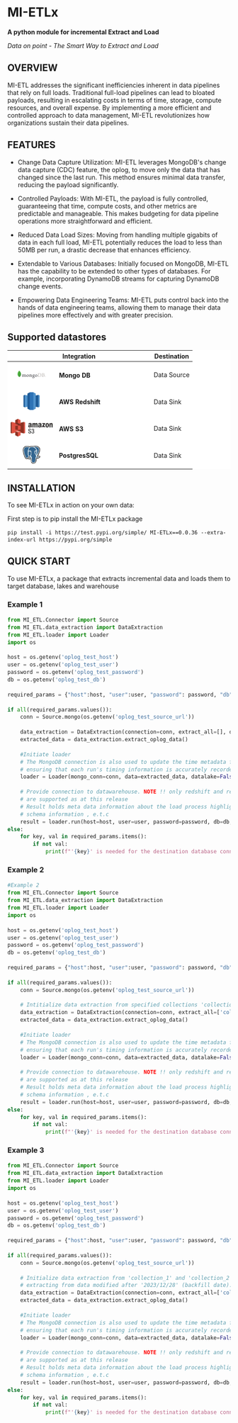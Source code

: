 # MI-ETLx

**A python module for incremental Extract and Load**

_Data on point - The Smart Way to Extract and Load_

## OVERVIEW

MI-ETL addresses the significant inefficiencies inherent in data pipelines that rely on full loads. Traditional full-load pipelines can lead to bloated payloads, resulting in escalating costs in terms of time, storage, compute resources, and overall expense. By implementing a more efficient and controlled approach to data management, MI-ETL revolutionizes how organizations sustain their data pipelines.

## FEATURES

- Change Data Capture Utilization: MI-ETL leverages MongoDB's change data capture (CDC) feature, the oplog, to move only the data that has changed since the last run. This method ensures minimal data transfer, reducing the payload significantly.

- Controlled Payloads: With MI-ETL, the payload is fully controlled, guaranteeing that time, compute costs, and other metrics are predictable and manageable. This makes budgeting for data pipeline operations more straightforward and efficient.

- Reduced Data Load Sizes: Moving from handling multiple gigabits of data in each full load, MI-ETL potentially reduces the load to less than 50MB per run, a drastic decrease that enhances efficiency.

- Extendable to Various Databases: Initially focused on MongoDB, MI-ETL has the capability to be extended to other types of databases. For example, incorporating DynamoDB streams for capturing DynamoDB change events.

- Empowering Data Engineering Teams: MI-ETL puts control back into the hands of data engineering teams, allowing them to manage their data pipelines more effectively and with greater precision.

<!-- Data pipelines that do full loads are a ticking time bomb building up to when the payload gets bloated out of proportion. This forces organisations to incrementally spend more (time, storage and compute resources, and so cost) to sustain their data pipelines.

MI-ETL takes advantage of the change data capture (CDC) feature in MongoDB, the oplog. This way, it moves only changed objects from source to destination since it's last run. This means that the payload is fully controlled, guaranteeing that time, compute cost and other metrics can easily be determined and budgeted for. Provided DE teams are ready to don their engineering, hats, MI-ETL ensures they take back control of the data pipeline. From moving multiple gigabits of files at each full load, MI-ETL could potentially reduce the load to less than 50MB at each run.

MI-ETL is focused initially on MongoDB but can be extended to included other types of dbs. DynamoDB streams for example could be incorporated for DynamoDB change events. -->

## Supported datastores

<table style="background-color: #fff;">
	<thead>
		<tr>
			<th colspan="2">Integration</th>
			<th>Destination</th>
		</tr>
	</thead>
	<tbody>
		<tr>
			<td style="text-align: center; height: 40px; background-color: #fff;">
				<img height="40" src="./docs/MongoDB-Logo.jpg" />
			</td>
			<td style="width: 200px;">
				<h4>Mongo DB</h4>
			</td>
			<td>
				Data Source
			</td>
		</tr>
		<tr>
			<td style="text-align: center; height: 40px; background-color: #fff;">
				<img height="40" src="./docs/datasource_redshift.jpg" />
			</td>
			<td style="width: 200px;">
				<h4>AWS Redshift</h4>
			</td>
			<td>
				Data Sink
			</td>
		</tr>
		<tr>
			<td style="text-align: center; height: 40px; background-color: #fff;">
				<img height="40" src="./docs/awss3.jpg" />
			</td>
			<td style="width: 200px;">
				<h4>AWS S3</h4>
			</td>
			<td>
				Data Sink
			</td>
		</tr>
		<tr>
			<td style="text-align: center; height: 40px; background-color: #fff;">
				<img height="40" src="./docs/postgres.jpg" />
			</td>
			<td style="width: 200px;">
				<h4>PostgresSQL</h4>
			</td>
			<td>
				Data Sink
			</td>
		</tr>
	</tbody>
</table>

## INSTALLATION

To see MI-ETLx in action on your own data:

First step is to pip install the MI-ETLx package

```
pip install -i https://test.pypi.org/simple/ MI-ETLx==0.0.36 --extra-index-url https://pypi.org/simple
```

## QUICK START

To use MI-ETLx, a package that extracts incremental data and loads them to target database, lakes and warehouse

### Example 1

```python
from MI_ETL.Connector import Source
from MI_ETL.data_extraction import DataExtraction
from MI_ETL.loader import Loader
import os

host = os.getenv('oplog_test_host')
user = os.getenv('oplog_test_user')
password = os.getenv('oplog_test_password')
db = os.getenv('oplog_test_db')

required_params = {"host":host, "user":user, "password": password, "db":db}

if all(required_params.values()):
    conn = Source.mongo(os.getenv('oplog_test_source_url'))

    data_extraction = DataExtraction(connection=conn, extract_all=[], db='sample_analytics')
    extracted_data = data_extraction.extract_oplog_data()

    #Initiate loader
    # The MongoDB connection is also used to update the time metadata for the next run,
    # ensuring that each run's timing information is accurately recorded.
    loader = Loader(mongo_conn=conn, data=extracted_data, datalake=False, datawarehouse=True, aws={})

    # Provide connection to datawarehouse. NOTE !! only redshift and respective postgres dbs
    # are supported as at this release
    # Result holds meta data information about the load process highlighting if it passed or fail,
    # schema information , e.t.c
    result = loader.run(host=host, user=user, password=password, db=db, port=5432)
else:
    for key, val in required_params.items():
        if not val:
            print(f"'{key}' is needed for the destination database connection")
```

### Example 2

```python
#Example 2
from MI_ETL.Connector import Source
from MI_ETL.data_extraction import DataExtraction
from MI_ETL.loader import Loader
import os

host = os.getenv('oplog_test_host')
user = os.getenv('oplog_test_user')
password = os.getenv('oplog_test_password')
db = os.getenv('oplog_test_db')

required_params = {"host":host, "user":user, "password": password, "db":db}

if all(required_params.values()):
    conn = Source.mongo(os.getenv('oplog_test_source_url'))

    # Intitialize data extraction from specified collections 'collection_1' and 'collection_2' within 'sample_analytics' database.
    data_extraction = DataExtraction(connection=conn, extract_all=['collection_1', 'collection_2'], db='sample_analytics')
    extracted_data = data_extraction.extract_oplog_data()

    #Initiate loader
    # The MongoDB connection is also used to update the time metadata for the next run,
    # ensuring that each run's timing information is accurately recorded.
    loader = Loader(mongo_conn=conn, data=extracted_data, datalake=False, datawarehouse=True, aws={})

    # Provide connection to datawarehouse. NOTE !! only redshift and respective postgres dbs
    # are supported as at this release
    # Result holds meta data information about the load process highlighting if it passed or fail,
    # schema information , e.t.c
    result = loader.run(host=host, user=user, password=password, db=db, port=5432)
else:
    for key, val in required_params.items():
        if not val:
            print(f"'{key}' is needed for the destination database connection")
```

### Example 3

```python
from MI_ETL.Connector import Source
from MI_ETL.data_extraction import DataExtraction
from MI_ETL.loader import Loader
import os

host = os.getenv('oplog_test_host')
user = os.getenv('oplog_test_user')
password = os.getenv('oplog_test_password')
db = os.getenv('oplog_test_db')

required_params = {"host":host, "user":user, "password": password, "db":db}

if all(required_params.values()):
    conn = Source.mongo(os.getenv('oplog_test_source_url'))

    # Initialize data extraction from 'collection_1' and 'collection_2' in 'sample_analytics',
    # extracting from data modified after '2023/12/28' (backfill date).
    data_extraction = DataExtraction(connection=conn, extract_all=['collection_1', 'collection_2'],  db='sample_analytics', backfill='2023/12/28')
    extracted_data = data_extraction.extract_oplog_data()

    #Initiate loader
    # The MongoDB connection is also used to update the time metadata for the next run,
    # ensuring that each run's timing information is accurately recorded.
    loader = Loader(mongo_conn=conn, data=extracted_data, datalake=False, datawarehouse=True, aws={})

    # Provide connection to datawarehouse. NOTE !! only redshift and respective postgres dbs
    # are supported as at this release
    # Result holds meta data information about the load process highlighting if it passed or fail,
    # schema information , e.t.c
    result = loader.run(host=host, user=user, password=password, db=db, port=5432)
else:
    for key, val in required_params.items():
        if not val:
            print(f"'{key}' is needed for the destination database connection")
```

